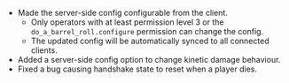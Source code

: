 - Made the server-side config configurable from the client.
    - Only operators with at least permission level 3 or the `do_a_barrel_roll.configure` permission can change the config.
    - The updated config will be automatically synced to all connected clients.
- Added a server-side config option to change kinetic damage behaviour.
- Fixed a bug causing handshake state to reset when a player dies.